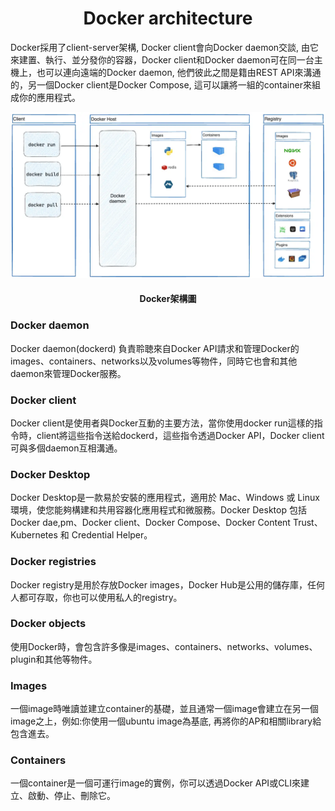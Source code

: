 <h1 align=center>Docker architecture</h1>

Docker採用了client-server架構, Docker client會向Docker daemon交談, 由它來建置、執行、並分發你的容器，Docker client和Docker daemon可在同一台主機上，也可以連向遠端的Docker daemon, 他們彼此之間是籍由REST API來溝通的，另一個Docker client是Docker Compose, 這可以讓將一組的container來組成你的應用程式。

![Kubernetes cluster 元件](../img/docker-architecture.webp)
<h4 align=center>Docker架構圖</h4>

<h3>Docker daemon</h3>
Docker daemon(dockerd) 負責聆聴來自Docker API請求和管理Docker的images、containers、networks以及volumes等物件，同時它也會和其他daemon來管理Docker服務。

<h3>Docker client</h3>
Docker client是使用者與Docker互動的主要方法，當你使用docker run這樣的指令時，client將這些指令送給dockerd，這些指令透過Docker API，Docker client可與多個daemon互相溝通。

<h3>Docker Desktop</h3>
Docker Desktop是一款易於安裝的應用程式，適用於 Mac、Windows 或 Linux 環境，使您能夠構建和共用容器化應用程式和微服務。Docker Desktop 包括 Docker dae,pm、Docker client、Docker Compose、Docker Content Trust、Kubernetes 和 Credential Helper。

<h3>Docker registries</h3>
Docker registry是用於存放Docker images，Docker Hub是公用的儲存庫，任何人都可存取，你也可以使用私人的registry。

<h3>Docker objects</h3>
使用Docker時，會包含許多像是images、containers、networks、volumes、plugin和其他等物件。

<h3>Images</h3>
一個image時唯讀並建立container的基礎，並且通常一個image會建立在另一個image之上，例如:你使用一個ubuntu image為基底, 再將你的AP和相關library給包含進去。

<h3>Containers</h3>
一個container是一個可運行image的實例，你可以透過Docker API或CLI來建立、啟動、停止、刪除它。